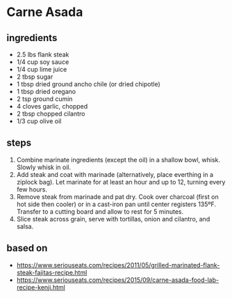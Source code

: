 # Carne Asada  

## ingredients  
* 2.5 lbs flank steak  
* 1/4 cup soy sauce  
* 1/4 cup lime juice  
* 2 tbsp sugar  
* 1 tbsp dried ground ancho chile (or dried chipotle)  
* 1 tbsp dried oregano  
* 2 tsp ground cumin  
* 4 cloves garlic, chopped  
* 2 tbsp chopped cilantro  
* 1/3 cup olive oil  

## steps
1. Combine marinate ingredients (except the oil) in a shallow bowl, whisk. Slowly whisk in oil.  
2. Add steak and coat with marinade (alternatively, place everthing in a ziplock bag). Let marinate for at least an hour and up to 12, turning every few hours.    
3. Remove steak from marinade and pat dry. Cook over charcoal (first on hot side then cooler) or in a cast-iron pan until center registers 135ºF. Transfer to a cutting board and allow to rest for 5 minutes.  
4. Slice steak across grain, serve with tortillas, onion and cilantro, and salsa.  

## based on  
* https://www.seriouseats.com/recipes/2011/05/grilled-marinated-flank-steak-fajitas-recipe.html  
* https://www.seriouseats.com/recipes/2015/09/carne-asada-food-lab-recipe-kenji.html  
